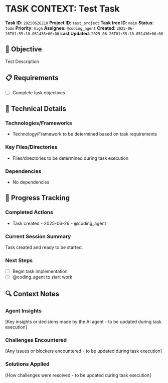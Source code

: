 # TASK CONTEXT: Test Task

**Task ID**: `20250626210`
**Project ID**: `test_project`
**Task tree ID**: `main`
**Status**: `todo`
**Priority**: `high`
**Assignee**: `@coding_agent`
**Created**: `2025-06-26T01:55:10.051436+00:00`
**Last Updated**: `2025-06-26T01:55:10.051436+00:00`

## 🎯 Objective
Test Description

## 📋 Requirements
- [ ] Complete task objectives

## 🔧 Technical Details
### Technologies/Frameworks
- Technology/Framework to be determined based on task requirements

### Key Files/Directories
- Files/directories to be determined during task execution

### Dependencies
- No dependencies

## 🚀 Progress Tracking
### Completed Actions
- Task created - 2025-06-26 - @coding_agent

### Current Session Summary
Task created and ready to be started.

### Next Steps
- [ ] Begin task implementation
- [ ] @coding_agent to start work

## 🔍 Context Notes
### Agent Insights
[Key insights or decisions made by the AI agent - to be updated during task execution]

### Challenges Encountered
[Any issues or blockers encountered - to be updated during task execution]

### Solutions Applied
[How challenges were resolved - to be updated during task execution]
